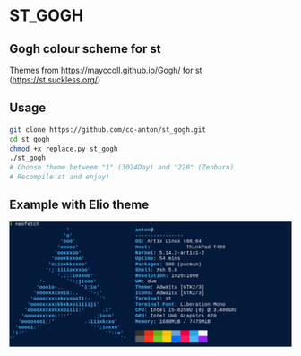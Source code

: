 # ST_GOGH

## Gogh colour scheme for st 

Themes from https://mayccoll.github.io/Gogh/ for st (https://st.suckless.org/)

## Usage

```sh
git clone https://github.com/co-anton/st_gogh.git
cd st_gogh
chmod +x replace.py st_gogh
./st_gogh
# Choose theme betweem "1" (3024Day) and "220" (Zenburn)
# Recompile st and enjoy! 
```

## Example with Elio theme
![Alt text](example_elio.png)
